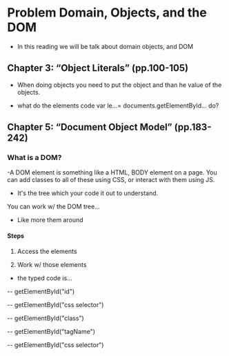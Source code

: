 # Problem Domain, Objects, and the DOM

- In this reading we will be talk about domain objects, and DOM

## Chapter 3: “Object Literals” (pp.100-105)

- When doing objects you need to put the object and than he value of the objects.

<!-- let love ={
    name:...
    room:...
    booked:...
    gym:...
    (you can put array in a objects)roomTypes:["...","...","..."]
} -->

- what do the elements code var le...= documents.getElementById... do?

## Chapter 5: “Document Object Model” (pp.183-242)

### What is a DOM?

-A DOM element is something like a HTML, BODY element on a page.
You can add classes to all of these using CSS, or interact with them using JS.

- It's the tree which your code it out to understand. 

You can work w/ the DOM tree...

- Like more them around

####  Steps

1. Access the elements

2. Work w/ those elements

- the typed code is...

-- getElementById("id")

-- getElementById("css selector")

-- getElementById("class")

-- getElementById("tagName")

-- getElementById("css selector")